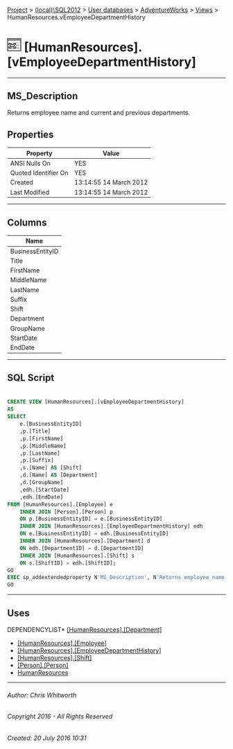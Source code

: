 #### 

[Project](../../../../index.md) > [(local)\\SQL2012](../../../index.md) > [User databases](../../index.md) > [AdventureWorks](../index.md) > [Views](Views.md) > HumanResources.vEmployeeDepartmentHistory

# ![Views](../../../../Images/View32.png) [HumanResources].[vEmployeeDepartmentHistory]

---

## <a name="#description"></a>MS_Description

Returns employee name and current and previous departments.

## <a name="#properties"></a>Properties

| Property | Value |
|---|---|
| ANSI Nulls On | YES |
| Quoted Identifier On | YES |
| Created | 13:14:55 14 March 2012 |
| Last Modified | 13:14:55 14 March 2012 |


---

## <a name="#columns"></a>Columns

| Name |
|---|
| BusinessEntityID |
| Title |
| FirstName |
| MiddleName |
| LastName |
| Suffix |
| Shift |
| Department |
| GroupName |
| StartDate |
| EndDate |


---

## <a name="#sqlscript"></a>SQL Script

```sql

CREATE VIEW [HumanResources].[vEmployeeDepartmentHistory] 
AS 
SELECT 
    e.[BusinessEntityID] 
    ,p.[Title] 
    ,p.[FirstName] 
    ,p.[MiddleName] 
    ,p.[LastName] 
    ,p.[Suffix] 
    ,s.[Name] AS [Shift]
    ,d.[Name] AS [Department] 
    ,d.[GroupName] 
    ,edh.[StartDate] 
    ,edh.[EndDate]
FROM [HumanResources].[Employee] e
	INNER JOIN [Person].[Person] p
	ON p.[BusinessEntityID] = e.[BusinessEntityID]
    INNER JOIN [HumanResources].[EmployeeDepartmentHistory] edh 
    ON e.[BusinessEntityID] = edh.[BusinessEntityID] 
    INNER JOIN [HumanResources].[Department] d 
    ON edh.[DepartmentID] = d.[DepartmentID] 
    INNER JOIN [HumanResources].[Shift] s
    ON s.[ShiftID] = edh.[ShiftID];
GO
EXEC sp_addextendedproperty N'MS_Description', N'Returns employee name and current and previous departments.', 'SCHEMA', N'HumanResources', 'VIEW', N'vEmployeeDepartmentHistory', NULL, NULL
GO

```


---

## <a name="#uses"></a>Uses

DEPENDENCYLIST* [[HumanResources].[Department]](../Tables/Department.md)
* [[HumanResources].[Employee]](../Tables/Employee.md)
* [[HumanResources].[EmployeeDepartmentHistory]](../Tables/EmployeeDepartmentHistory.md)
* [[HumanResources].[Shift]](../Tables/Shift.md)
* [[Person].[Person]](../Tables/Person.md)
* [HumanResources](../Security/Schemas/HumanResources.md)


---

###### Author:  Chris Whitworth

###### Copyright 2016 - All Rights Reserved

###### Created: 20 July 2016 10:31

